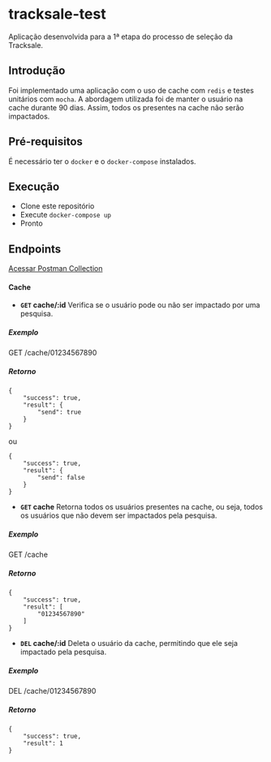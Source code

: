 # tracksale-test
Aplicação desenvolvida para a 1ª etapa do processo de seleção da Tracksale.

## Introdução
Foi implementado uma aplicação com o uso de cache com ``redis`` e testes unitários com ``mocha``. 
A abordagem utilizada foi de manter o usuário na cache durante 90 dias. Assim, todos os presentes na cache não serão impactados.

## Pré-requisitos
É necessário ter o ``docker`` e o ``docker-compose`` instalados.

## Execução
- Clone este repositório
- Execute
``
docker-compose up
``
- Pronto

## Endpoints
[Acessar Postman Collection](https://www.getpostman.com/collections/af3d27a481cf00e24a1b)

#### Cache
- **<code>GET</code> cache/:id**
Verifica se o usuário pode ou não ser impactado por uma pesquisa.

##### Exemplo
GET /cache/01234567890
##### Retorno
````
{
    "success": true,
    "result": {
        "send": true
    }
}
````
ou
````
{
    "success": true,
    "result": {
        "send": false
    }
}
````

- **<code>GET</code> cache**
Retorna todos os usuários presentes na cache, ou seja, todos os usuários que não devem ser impactados pela pesquisa.
##### Exemplo
GET /cache
##### Retorno
````
{
    "success": true,
    "result": [
        "01234567890"
    ]
}
````

- **<code>DEL</code> cache/:id**
Deleta o usuário da cache, permitindo que ele seja impactado pela pesquisa.
##### Exemplo
DEL /cache/01234567890
##### Retorno
````
{
    "success": true,
    "result": 1
}
````
